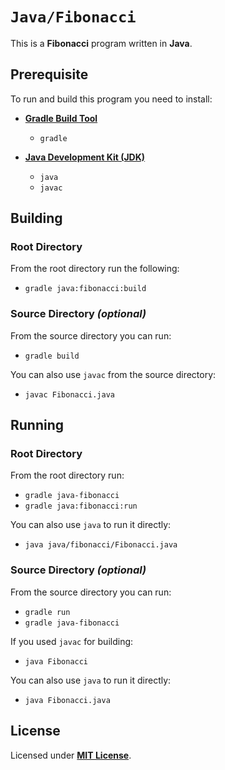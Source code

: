 # `Java/Fibonacci`

This is a **Fibonacci** program written in **Java**.

## Prerequisite

To run and build this program you need to install:

* [**Gradle Build Tool**](https://gradle.org/install/)
  * `gradle`

* [**Java Development Kit (JDK)**](https://sdkman.io/jdks)
  * `java`
  * `javac`

## Building

### Root Directory

From the root directory run the following:

* `gradle java:fibonacci:build`

### Source Directory _(optional)_

From the source directory you can run:

* `gradle build`

You can also use `javac` from the source directory:

* `javac Fibonacci.java`

## Running

### Root Directory

From the root directory run:

* `gradle java-fibonacci`
* `gradle java:fibonacci:run`

You can also use `java` to run it directly:

* `java java/fibonacci/Fibonacci.java`

### Source Directory _(optional)_

From the source directory you can run:

* `gradle run`
* `gradle java-fibonacci`

If you used `javac` for building:

* `java Fibonacci`

You can also use `java` to run it directly:

* `java Fibonacci.java`

## License

Licensed under [**MIT License**](https://github.com/altersabeh/codes/blob/main/LICENSE).
